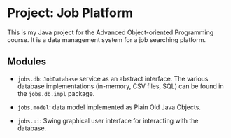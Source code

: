 # Project: Job Platform

This is my Java project for the Advanced Object-oriented Programming course.
It is a data management system for a job searching platform.

## Modules

- `jobs.db`: `JobDatabase` service as an abstract interface.
  The various database implementations (in-memory, CSV files, SQL)
  can be found in the `jobs.db.impl` package.

- `jobs.model`: data model implemented as Plain Old Java Objects.

- `jobs.ui`: Swing graphical user interface for interacting with the database.
